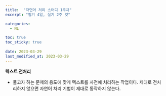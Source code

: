 ```yaml
---
title:  "자연어 처리 스터디 1주차"
excerpt: "필기 4일, 실기 2주 컷"

categories:
  - NL

toc: true
toc_sticky: true
 
date: 2023-03-29
last_modified_at: 2023-03-29
---
```



**텍스트 전처리**
- 풀고자 하는 문제의 용도에 맞게 텍스트를 사전에 처리하는 작업이다. 제대로 전처리하지 않으면 자연어 처리 기법이 제대로 동작하지 않는다.

# 

